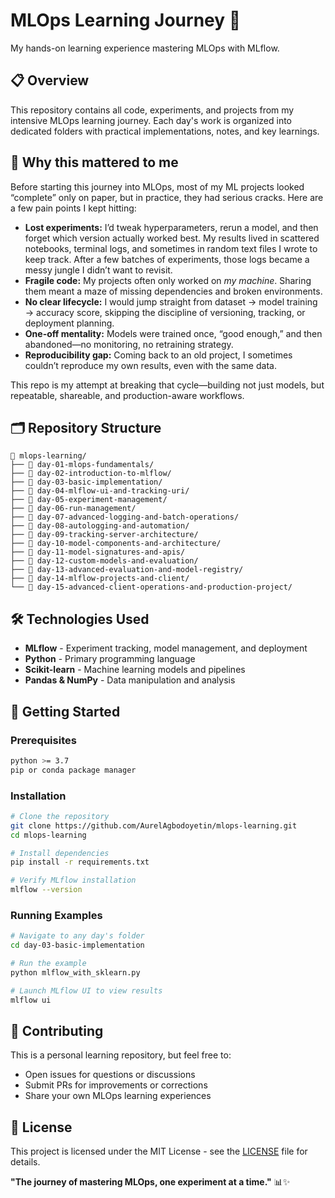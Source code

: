 # MLOps Learning Journey 🚀

My hands-on learning experience mastering MLOps with MLflow.

## 📋 Overview

This repository contains all code, experiments, and projects from my intensive MLOps learning journey. Each day's work is organized into dedicated folders with practical implementations, notes, and key learnings.

## 🌟 Why this mattered to me

Before starting this journey into MLOps, most of my ML projects looked “complete” only on paper, but in practice, they had serious cracks. Here are a few pain points I kept hitting:

* **Lost experiments:** I’d tweak hyperparameters, rerun a model, and then forget which version actually worked best.  My results lived in scattered notebooks, terminal logs, and sometimes in random text files I wrote to keep track. After a few batches of experiments, those logs became a messy jungle I didn’t want to revisit.
* **Fragile code:** My projects often only worked on *my machine*. Sharing them meant a maze of missing dependencies and broken environments.
* **No clear lifecycle:** I would jump straight from dataset → model training → accuracy score, skipping the discipline of versioning, tracking, or deployment planning.
* **One-off mentality:** Models were trained once, “good enough,” and then abandoned—no monitoring, no retraining strategy.
* **Reproducibility gap:** Coming back to an old project, I sometimes couldn’t reproduce my own results, even with the same data.

This repo is my attempt at breaking that cycle—building not just models, but repeatable, shareable, and production-aware workflows.

## 🗂️ Repository Structure

```
📁 mlops-learning/
├── 📁 day-01-mlops-fundamentals/
├── 📁 day-02-introduction-to-mlflow/
├── 📁 day-03-basic-implementation/
├── 📁 day-04-mlflow-ui-and-tracking-uri/
├── 📁 day-05-experiment-management/
├── 📁 day-06-run-management/
├── 📁 day-07-advanced-logging-and-batch-operations/
├── 📁 day-08-autologging-and-automation/
├── 📁 day-09-tracking-server-architecture/
├── 📁 day-10-model-components-and-architecture/
├── 📁 day-11-model-signatures-and-apis/
├── 📁 day-12-custom-models-and-evaluation/
├── 📁 day-13-advanced-evaluation-and-model-registry/
├── 📁 day-14-mlflow-projects-and-client/
└── 📁 day-15-advanced-client-operations-and-production-project/
```

## 🛠️ Technologies Used

- **MLflow** - Experiment tracking, model management, and deployment
- **Python** - Primary programming language
- **Scikit-learn** - Machine learning models and pipelines
- **Pandas & NumPy** - Data manipulation and analysis

## 🚦 Getting Started

### Prerequisites
```bash
python >= 3.7
pip or conda package manager
```

### Installation
```bash
# Clone the repository
git clone https://github.com/AurelAgbodoyetin/mlops-learning.git
cd mlops-learning

# Install dependencies
pip install -r requirements.txt

# Verify MLflow installation
mlflow --version
```

### Running Examples
```bash
# Navigate to any day's folder
cd day-03-basic-implementation

# Run the example
python mlflow_with_sklearn.py

# Launch MLflow UI to view results
mlflow ui
```

## 🤝 Contributing

This is a personal learning repository, but feel free to:
- Open issues for questions or discussions
- Submit PRs for improvements or corrections
- Share your own MLOps learning experiences

## 📄 License

This project is licensed under the MIT License - see the [LICENSE](LICENSE) file for details.

**"The journey of mastering MLOps, one experiment at a time."** 📊✨